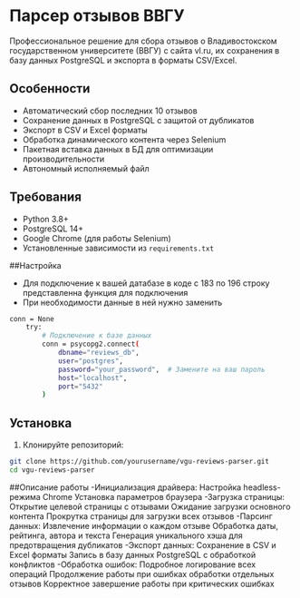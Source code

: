 # Парсер отзывов ВВГУ

Профессиональное решение для сбора отзывов о Владивостокском государственном университете (ВВГУ) с сайта vl.ru, их сохранения в базу данных PostgreSQL и экспорта в форматы CSV/Excel.

## Особенности

- Автоматический сбор последних 10 отзывов
- Сохранение данных в PostgreSQL с защитой от дубликатов
- Экспорт в CSV и Excel форматы
- Обработка динамического контента через Selenium
- Пакетная вставка данных в БД для оптимизации производительности
- Автономный исполняемый файл

## Требования

- Python 3.8+
- PostgreSQL 14+
- Google Chrome (для работы Selenium)
- Установленные зависимости из `requirements.txt`

##Настройка

- Для подключение к вашей датабазе в коде с 183 по 196 строку представленна функция для подключения
- При необходимости данные в ней нужно заменить
```bash
conn = None
    try:
        # Подключение к базе данных
        conn = psycopg2.connect(
            dbname="reviews_db",
            user="postgres", 
            password="your_password",  # Замените на ваш пароль
            host="localhost",
            port="5432"
        )
```

## Установка

1. Клонируйте репозиторий:
```bash
git clone https://github.com/yourusername/vgu-reviews-parser.git
cd vgu-reviews-parser
```

##Описание работы
-Инициализация драйвера:
Настройка headless-режима Chrome
Установка параметров браузера
-Загрузка страницы:
Открытие целевой страницы с отзывами
Ожидание загрузки основного контента
Прокрутка страницы для загрузки всех отзывов
-Парсинг данных:
Извлечение информации о каждом отзыве
Обработка даты, рейтинга, автора и текста
Генерация уникального хэша для предотвращения дубликатов
-Экспорт данных:
Сохранение в CSV и Excel форматы
Запись в базу данных PostgreSQL с обработкой конфликтов
-Обработка ошибок:
Подробное логирование всех операций
Продолжение работы при ошибках обработки отдельных отзывов
Корректное завершение работы при критических ошибках
